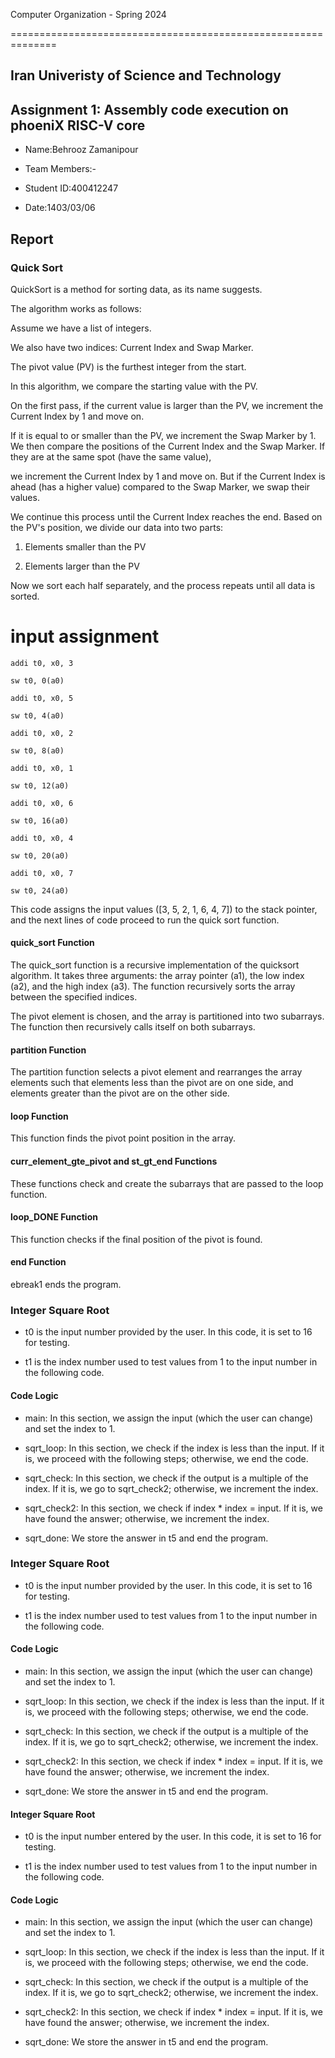Computer Organization - Spring 2024

==============================================================

## Iran Univeristy of Science and Technology

## Assignment 1: Assembly code execution on phoeniX RISC-V core

- Name:Behrooz Zamanipour

- Team Members:-

- Student ID:400412247

- Date:1403/03/06

## Report

### Quick Sort

QuickSort is a method for sorting data, as its name suggests.

The algorithm works as follows:

Assume we have a list of integers.

We also have two indices: Current Index and Swap Marker.

The pivot value (PV) is the furthest integer from the start.

In this algorithm, we compare the starting value with the PV.

On the first pass, if the current value is larger than the PV, we increment the Current Index by 1 and move on.

If it is equal to or smaller than the PV, we increment the Swap Marker by 1. We then compare the positions of the Current Index and the Swap Marker. If they are at the same spot (have the same value),

we increment the Current Index by 1 and move on. But if the Current Index is ahead (has a higher value) compared to the Swap Marker, we swap their values.

We continue this process until the Current Index reaches the end. Based on the PV's position, we divide our data into two parts:

1. Elements smaller than the PV

2. Elements larger than the PV

Now we sort each half separately, and the process repeats until all data is sorted.

# input assignment

    addi t0, x0, 3

    sw t0, 0(a0)

    addi t0, x0, 5

    sw t0, 4(a0)

    addi t0, x0, 2

    sw t0, 8(a0)

    addi t0, x0, 1

    sw t0, 12(a0)

    addi t0, x0, 6

    sw t0, 16(a0)

    addi t0, x0, 4

    sw t0, 20(a0)

    addi t0, x0, 7

    sw t0, 24(a0)

This code assigns the input values ([3, 5, 2, 1, 6, 4, 7]) to the stack pointer, and the next lines of code proceed to run the quick sort function.

#### quick_sort Function

The quick_sort function is a recursive implementation of the quicksort algorithm. It takes three arguments: the array pointer (a1), the low index (a2), and the high index (a3). The function recursively sorts the array between the specified indices.

The pivot element is chosen, and the array is partitioned into two subarrays. The function then recursively calls itself on both subarrays.

#### partition Function

The partition function selects a pivot element and rearranges the array elements such that elements less than the pivot are on one side, and elements greater than the pivot are on the other side.

#### loop Function

This function finds the pivot point position in the array.

#### curr_element_gte_pivot and st_gt_end Functions

These functions check and create the subarrays that are passed to the loop function.

#### loop_DONE Function

This function checks if the final position of the pivot is found.

#### end Function

ebreak1 ends the program.

### Integer Square Root

- t0 is the input number provided by the user. In this code, it is set to 16 for testing.

- t1 is the index number used to test values from 1 to the input number in the following code.

#### Code Logic

- main: In this section, we assign the input (which the user can change) and set the index to 1.

- sqrt_loop: In this section, we check if the index is less than the input. If it is, we proceed with the following steps; otherwise, we end the code.

- sqrt_check: In this section, we check if the output is a multiple of the index. If it is, we go to sqrt_check2; otherwise, we increment the index.

- sqrt_check2: In this section, we check if index \* index = input. If it is, we have found the answer; otherwise, we increment the index.

- sqrt_done: We store the answer in t5 and end the program.

### Integer Square Root

- t0 is the input number provided by the user. In this code, it is set to 16 for testing.

- t1 is the index number used to test values from 1 to the input number in the following code.

#### Code Logic

- main: In this section, we assign the input (which the user can change) and set the index to 1.

- sqrt_loop: In this section, we check if the index is less than the input. If it is, we proceed with the following steps; otherwise, we end the code.

- sqrt_check: In this section, we check if the output is a multiple of the index. If it is, we go to sqrt_check2; otherwise, we increment the index.

- sqrt_check2: In this section, we check if index \* index = input. If it is, we have found the answer; otherwise, we increment the index.

- sqrt_done: We store the answer in t5 and end the program.

#### Integer Square Root

- t0 is the input number entered by the user. In this code, it is set to 16 for testing.

- t1 is the index number used to test values from 1 to the input number in the following code.

#### Code Logic

- main: In this section, we assign the input (which the user can change) and set the index to 1.

- sqrt_loop: In this section, we check if the index is less than the input. If it is, we proceed with the following steps; otherwise, we end the code.

- sqrt_check: In this section, we check if the output is a multiple of the index. If it is, we go to sqrt_check2; otherwise, we increment the index.

- sqrt_check2: In this section, we check if index \* index = input. If it is, we have found the answer; otherwise, we increment the index.

- sqrt_done: We store the answer in t5 and end the program.
